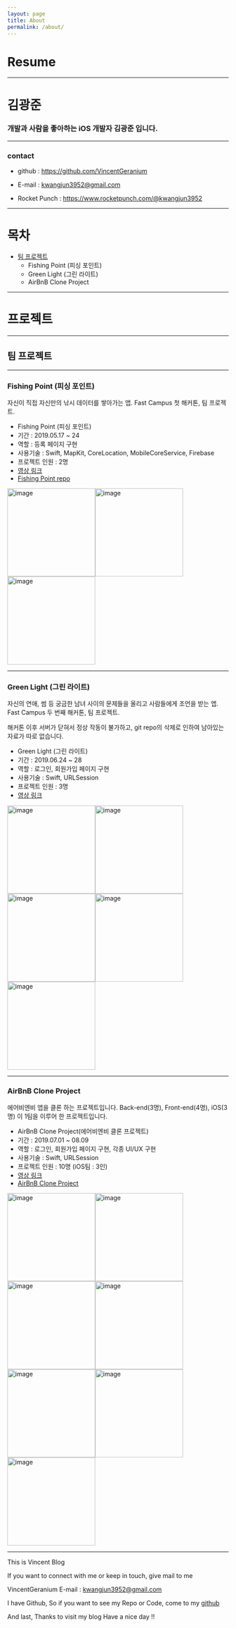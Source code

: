 ```yaml
---
layout: page
title: About
permalink: /about/
---
```


# Resume

---

# 김광준

### 개발과 사람을 좋아하는 iOS 개발자 김광준 입니다.

---

### contact

- github : <https://github.com/VincentGeranium>

- E-mail : <kwangjun3952@gmail.com>

- Rocket Punch : <https://www.rocketpunch.com/@kwangjun3952>

---

# 목차

- [팀 프로젝트](#팀-프로젝트)
    - Fishing Point (피싱 포인트)
    - Green Light (그린 라이트)
    - AirBnB Clone Project

---

# 프로젝트

---

## 팀 프로젝트

---

### Fishing Point (피싱 포인트)

자신이 직접 자신만의 낚시 데이터를 쌓아가는 앱.
Fast Campus 첫 해커톤, 팀 프로젝트.

- Fishing Point (피싱 포인트)
- 기간 : 2019.05.17 ~ 24
- 역할 : 등록 페이지 구현
- 사용기술 : Swift, MapKit, CoreLocation, MobileCoreService, Firebase
- 프로젝트 인원 : 2명
- [영상 링크](https://youtu.be/uMAwjqyQP90)
- [Fishing Point repo](https://github.com/VincentGeranium/fishing)

<img width="200" alt="image" src="https://github.com/VincentGeranium/VincentGeranium.github.io/blob/master/assets/img/1.PNG?raw=true"><img width="200" alt="image" src="https://github.com/VincentGeranium/VincentGeranium.github.io/blob/master/assets/img/2.PNG?raw=true"><img width="200" alt="image" src="https://github.com/VincentGeranium/VincentGeranium.github.io/blob/master/assets/img/3.PNG?raw=true">

---

### Green Light (그린 라이트)

자신의 연애, 썸 등 궁금한 남녀 사이의 문제들을 올리고 사람들에게 조언을 받는 앱.
Fast Campus 두 번째 해커톤, 팀 프로젝트.

해커톤 이후 서버가 닫혀서 정상 작동이 불가하고, git repo의 삭제로 인하여 남아있는 자료가 따로 없습니다.

- Green Light (그린 라이트)
- 기간 : 2019.06.24 ~ 28
- 역할 : 로그인, 회원가입 페이지 구현
- 사용기술 : Swift, URLSession
- 프로젝트 인원 : 3명
- [영상 링크](https://youtu.be/VoQcsD0qX-Q)

<img width="200" alt="image" src="https://github.com/VincentGeranium/VincentGeranium.github.io/blob/master/assets/img/g1.png?raw=true"><img width="200" alt="image" src="https://github.com/VincentGeranium/VincentGeranium.github.io/blob/master/assets/img/g2.png?raw=true"><img width="200" alt="image" src="https://github.com/VincentGeranium/VincentGeranium.github.io/blob/master/assets/img/g3.png?raw=true"><img width="200" alt="image" src="https://github.com/VincentGeranium/VincentGeranium.github.io/blob/master/assets/img/g4.png?raw=true"><img width="200" alt="image" src="https://github.com/VincentGeranium/VincentGeranium.github.io/blob/master/assets/img/g5.png?raw=true">

---

### AirBnB Clone Project

에어비엔비 앱을 클론 하는 프로젝트입니다.
Back-end(3명), Front-end(4명), iOS(3명) 이 1팀을 이루어 한 프로젝트입니다.

- AirBnB Clone Project(에어비엔비 클론 프로젝트)
- 기간 : 2019.07.01 ~ 08.09
- 역할 : 로그인, 회원가입 페이지 구현, 각종 UI/UX 구현
- 사용기술 : Swift, URLSession 
- 프로젝트 인원 : 10명 (iOS팀 : 3인)
- [영상 링크](https://youtu.be/k47imZZucpY)
- [AirBnB Clone Project](https://github.com/VincentGeranium/MyAirbnb)

<img width="200" alt="image" src="https://github.com/VincentGeranium/VincentGeranium.github.io/blob/master/assets/img/a1.PNG?raw=true"><img width="200" alt="image" src="https://github.com/VincentGeranium/VincentGeranium.github.io/blob/master/assets/img/a2.PNG?raw=true"><img width="200" alt="image" src="https://github.com/VincentGeranium/VincentGeranium.github.io/blob/master/assets/img/a3.PNG?raw=true"><img width="200" alt="image" src="https://github.com/VincentGeranium/VincentGeranium.github.io/blob/master/assets/img/a4.PNG?raw=true"><img width="200" alt="image" src="https://github.com/VincentGeranium/VincentGeranium.github.io/blob/master/assets/img/a5.PNG?raw=true"><img width="200" alt="image" src="https://github.com/VincentGeranium/VincentGeranium.github.io/blob/master/assets/img/a6.PNG?raw=true"><img width="200" alt="image" src="https://github.com/VincentGeranium/VincentGeranium.github.io/blob/master/assets/img/a7.PNG?raw=true">
    
---

This is Vincent Blog

If you want to connect with me or keep in touch, give mail to me

VincentGeranium E-mail : <kwangjun3952@gmail.com>

I have Github, So if you want to see my Repo or Code, come to my [github][git-hub]

And last, Thanks to visit my blog
Have a nice day !!

[git-hub]: https://github.com/VincentGeranium
